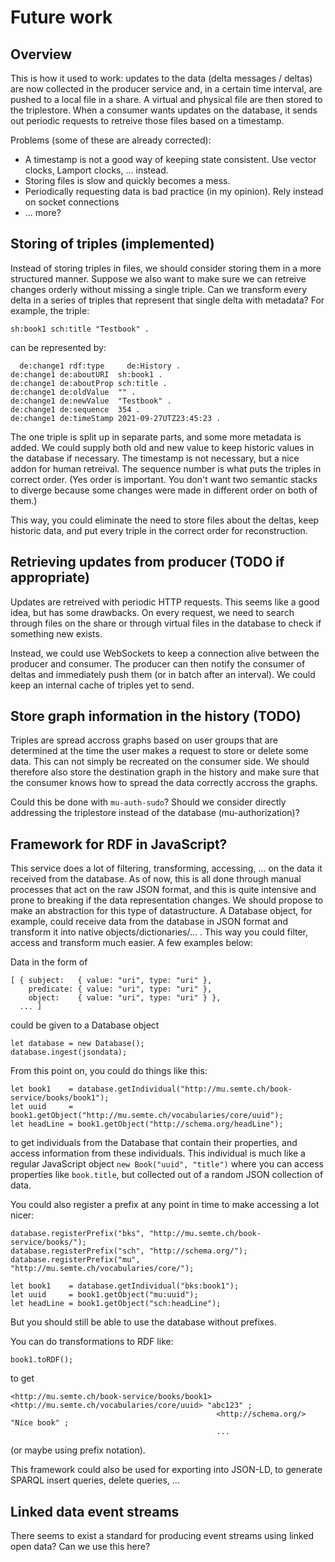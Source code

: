 # Future work

## Overview

This is how it used to work: updates to the data (delta messages / deltas) are now collected in the producer service and, in a certain time interval, are pushed to a local file in a share. A virtual and physical file are then stored to the triplestore. When a consumer wants updates on the database, it sends out periodic requests to retreive those files based on a timestamp.

Problems (some of these are already corrected):

*   A timestamp is not a good way of keeping state consistent. Use vector clocks, Lamport clocks, ... instead.
*   Storing files is slow and quickly becomes a mess.
*   Periodically requesting data is bad practice (in my opinion). Rely instead on socket connections
*   ... more?

## Storing of triples (implemented)

Instead of storing triples in files, we should consider storing them in a more structured manner. Suppose we also want to make sure we can retreive changes orderly without missing a single triple. Can we transform every delta in a series of triples that represent that single delta with metadata? For example, the triple:

    sh:book1 sch:title "Testbook" .

can be represented by:

	  de:change1 rdf:type     de:History .
    de:change1 de:aboutURI  sh:book1 .
    de:change1 de:aboutProp sch:title .
    de:change1 de:oldValue  "" .
    de:change1 de:newValue  "Testbook" .
    de:change1 de:sequence  354 .
    de:change1 de:timeStamp 2021-09-27UTZ23:45:23 .

The one triple is split up in separate parts, and some more metadata is added. We could supply both old and new value to keep historic values in the database if necessary. The timestamp is not necessary, but a nice addon for human retreival. The sequence number is what puts the triples in correct order. (Yes order is important. You don't want two semantic stacks to diverge because some changes were made in different order on both of them.)

This way, you could eliminate the need to store files about the deltas, keep historic data, and put every triple in the correct order for reconstruction.

## Retrieving updates from producer (TODO if appropriate)

Updates are retreived with periodic HTTP requests. This seems like a good idea, but has some drawbacks. On every request, we need to search through files on the share or through virtual files in the database to check if something new exists.

Instead, we could use WebSockets to keep a connection alive between the producer and consumer. The producer can then notify the consumer of deltas and immediately push them (or in batch after an interval). We could keep an internal cache of triples yet to send.

## Store graph information in the history (TODO)

Triples are spread accross graphs based on user groups that are determined at the time the user makes a request to store or delete some data. This can not simply be recreated on the consumer side. We should therefore also store the destination graph in the history and make sure that the consumer knows how to spread the data correctly accross the graphs.

Could this be done with `mu-auth-sudo`? Should we consider directly addressing the triplestore instead of the database (mu-authorization)?

## Framework for RDF in JavaScript?

This service does a lot of filtering, transforming, accessing, ... on the data it received from the database. As of now, this is all done through manual processes that act on the raw JSON format, and this is quite intensive and prone to breaking if the data representation changes. We should propose to make an abstraction for this type of datastructure. A Database object, for example, could receive data from the database in JSON format and transform it into native objects/dictionaries/... . This way you could filter, access and transform much easier. A few examples below:

Data in the form of 

  ```
  [ { subject:   { value: "uri", type: "uri" },
      predicate: { value: "uri", type: "uri" },
      object:    { value: "uri", type: "uri" } },
    ... ]
  ```

could be given to a Database object

  ```
  let database = new Database();
  database.ingest(jsondata);
  ```

From this point on, you could do things like this:

  ```
  let book1    = database.getIndividual("http://mu.semte.ch/book-service/books/book1");
  let uuid     = book1.getObject("http://mu.semte.ch/vocabularies/core/uuid");
  let headLine = book1.getObject("http://schema.org/headLine");
  ```

to get individuals from the Database that contain their properties, and access information from these individuals. This individual is much like a regular JavaScript object `new Book("uuid", "title")` where you can access properties like `book.title`, but collected out of a random JSON collection of data.

You could also register a prefix at any point in time to make accessing a lot nicer:

  ```
  database.registerPrefix("bks", "http://mu.semte.ch/book-service/books/");
  database.registerPrefix("sch", "http://schema.org/");
  database.registerPrefix("mu",  "http://mu.semte.ch/vocabularies/core/");

  let book1    = database.getIndividual("bks:book1");
  let uuid     = book1.getObject("mu:uuid");
  let headLine = book1.getObject("sch:headLine");
  ```

But you should still be able to use the database without prefixes. 

You can do transformations to RDF like:

  ```
  book1.toRDF();
  ```

to get

  ```
  <http://mu.semte.ch/book-service/books/book1> <http://mu.semte.ch/vocabularies/core/uuid> "abc123" ;
                                                <http://schema.org/>                        "Nice book" ;
                                                ...
  ```

(or maybe using prefix notation).

This framework could also be used for exporting into JSON-LD, to generate SPARQL insert queries, delete queries, ...

## Linked data event streams

There seems to exist a standard for producing event streams using linked open data? Can we use this here?

